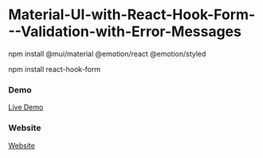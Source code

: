 # Material-UI-with-React-Hook-Form---Validation-with-Error-Messages

npm install @mui/material @emotion/react @emotion/styled

npm install react-hook-form


### Demo

<a href="https://youtu.be/-jLDqzC4ROg" rel="nofollow"> Live Demo </a>

### Website
<a href="https://codeat21.com/material-ui-with-react-hook-form-validation-with-error-messages/" rel="nofollow"> Website </a>
